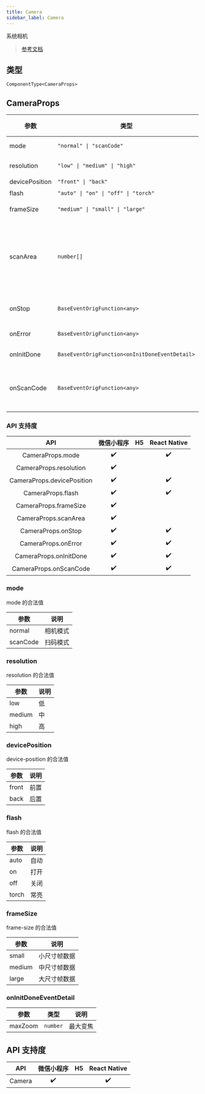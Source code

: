 ```yaml
---
title: Camera
sidebar_label: Camera
---
```


系统相机

> [参考文档](https://developers.weixin.qq.com/miniprogram/dev/component/camera.html)

## 类型

```tsx
ComponentType<CameraProps>
```

## CameraProps

<table>
  <thead>
    <tr>
      <th>参数</th>
      <th>类型</th>
      <th style={{ textAlign: "center"}}>默认值</th>
      <th style={{ textAlign: "center"}}>必填</th>
      <th>说明</th>
    </tr>
  </thead>
  <tbody>
    <tr>
      <td>mode</td>
      <td><code>&quot;normal&quot; | &quot;scanCode&quot;</code></td>
      <td style={{ textAlign: "center"}}><code>&quot;normal&quot;</code></td>
      <td style={{ textAlign: "center"}}>否</td>
      <td>模式，有效值为normal, scanCode</td>
    </tr>
    <tr>
      <td>resolution</td>
      <td><code>&quot;low&quot; | &quot;medium&quot; | &quot;high&quot;</code></td>
      <td style={{ textAlign: "center"}}><code>&quot;medium&quot;</code></td>
      <td style={{ textAlign: "center"}}>否</td>
      <td>分辨率，不支持动态修改</td>
    </tr>
    <tr>
      <td>devicePosition</td>
      <td><code>&quot;front&quot; | &quot;back&quot;</code></td>
      <td style={{ textAlign: "center"}}><code>&quot;back&quot;</code></td>
      <td style={{ textAlign: "center"}}>否</td>
      <td>摄像头朝向</td>
    </tr>
    <tr>
      <td>flash</td>
      <td><code>&quot;auto&quot; | &quot;on&quot; | &quot;off&quot; | &quot;torch&quot;</code></td>
      <td style={{ textAlign: "center"}}><code>&quot;auto&quot;</code></td>
      <td style={{ textAlign: "center"}}>否</td>
      <td>闪光灯</td>
    </tr>
    <tr>
      <td>frameSize</td>
      <td><code>&quot;medium&quot; | &quot;small&quot; | &quot;large&quot;</code></td>
      <td style={{ textAlign: "center"}}><code>&quot;medium&quot;</code></td>
      <td style={{ textAlign: "center"}}>否</td>
      <td>指定期望的相机帧数据尺寸</td>
    </tr>
    <tr>
      <td>scanArea</td>
      <td><code>number[]</code></td>
      <td style={{ textAlign: "center"}}></td>
      <td style={{ textAlign: "center"}}>否</td>
      <td>扫码识别区域，格式为[x, y, w, h]，<br />x,y是相对于camera显示区域的左上角，<br />w,h为区域宽度，单位px，仅在 mode=&quot;scanCode&quot; 时生效</td>
    </tr>
    <tr>
      <td>onStop</td>
      <td><code>BaseEventOrigFunction&lt;any&gt;</code></td>
      <td style={{ textAlign: "center"}}></td>
      <td style={{ textAlign: "center"}}>否</td>
      <td>摄像头在非正常终止时触发，<br />如退出后台等情况</td>
    </tr>
    <tr>
      <td>onError</td>
      <td><code>BaseEventOrigFunction&lt;any&gt;</code></td>
      <td style={{ textAlign: "center"}}></td>
      <td style={{ textAlign: "center"}}>否</td>
      <td>用户不允许使用摄像头时触发</td>
    </tr>
    <tr>
      <td>onInitDone</td>
      <td><code>BaseEventOrigFunction&lt;onInitDoneEventDetail&gt;</code></td>
      <td style={{ textAlign: "center"}}></td>
      <td style={{ textAlign: "center"}}>否</td>
      <td>相机初始化完成时触发</td>
    </tr>
    <tr>
      <td>onScanCode</td>
      <td><code>BaseEventOrigFunction&lt;any&gt;</code></td>
      <td style={{ textAlign: "center"}}></td>
      <td style={{ textAlign: "center"}}>否</td>
      <td>在成功识别到一维码时触发，<br />仅在 mode=&quot;scanCode&quot; 时生效</td>
    </tr>
  </tbody>
</table>

### API 支持度

|            API             | 微信小程序 | H5 | React Native |
|:--------------------------:|:-----:|:--:|:------------:|
|      CameraProps.mode      |  ✔️   |    |      ✔️      |
|   CameraProps.resolution   |  ✔️   |    |              |
| CameraProps.devicePosition |  ✔️   |    |      ✔️      |
|     CameraProps.flash      |  ✔️   |    |      ✔️      |
|   CameraProps.frameSize    |  ✔️   |    |              |
|    CameraProps.scanArea    |  ✔️   |    |              |
|     CameraProps.onStop     |  ✔️   |    |      ✔️      |
|    CameraProps.onError     |  ✔️   |    |      ✔️      |
|   CameraProps.onInitDone   |  ✔️   |    |      ✔️      |
|   CameraProps.onScanCode   |  ✔️   |    |      ✔️      |

### mode

mode 的合法值

<table>
  <thead>
    <tr>
      <th>参数</th>
      <th>说明</th>
    </tr>
  </thead>
  <tbody>
    <tr>
      <td>normal</td>
      <td>相机模式</td>
    </tr>
    <tr>
      <td>scanCode</td>
      <td>扫码模式</td>
    </tr>
  </tbody>
</table>

### resolution

resolution 的合法值

<table>
  <thead>
    <tr>
      <th>参数</th>
      <th>说明</th>
    </tr>
  </thead>
  <tbody>
    <tr>
      <td>low</td>
      <td>低</td>
    </tr>
    <tr>
      <td>medium</td>
      <td>中</td>
    </tr>
    <tr>
      <td>high</td>
      <td>高</td>
    </tr>
  </tbody>
</table>

### devicePosition

device-position 的合法值

<table>
  <thead>
    <tr>
      <th>参数</th>
      <th>说明</th>
    </tr>
  </thead>
  <tbody>
    <tr>
      <td>front</td>
      <td>前置</td>
    </tr>
    <tr>
      <td>back</td>
      <td>后置</td>
    </tr>
  </tbody>
</table>

### flash

flash 的合法值

<table>
  <thead>
    <tr>
      <th>参数</th>
      <th>说明</th>
    </tr>
  </thead>
  <tbody>
    <tr>
      <td>auto</td>
      <td>自动</td>
    </tr>
    <tr>
      <td>on</td>
      <td>打开</td>
    </tr>
    <tr>
      <td>off</td>
      <td>关闭</td>
    </tr>
    <tr>
      <td>torch</td>
      <td>常亮</td>
    </tr>
  </tbody>
</table>

### frameSize

frame-size 的合法值

<table>
  <thead>
    <tr>
      <th>参数</th>
      <th>说明</th>
    </tr>
  </thead>
  <tbody>
    <tr>
      <td>small</td>
      <td>小尺寸帧数据</td>
    </tr>
    <tr>
      <td>medium</td>
      <td>中尺寸帧数据</td>
    </tr>
    <tr>
      <td>large</td>
      <td>大尺寸帧数据</td>
    </tr>
  </tbody>
</table>

### onInitDoneEventDetail

<table>
  <thead>
    <tr>
      <th>参数</th>
      <th>类型</th>
      <th>说明</th>
    </tr>
  </thead>
  <tbody>
    <tr>
      <td>maxZoom</td>
      <td><code>number</code></td>
      <td>最大变焦</td>
    </tr>
  </tbody>
</table>

## API 支持度

|  API   | 微信小程序 | H5 | React Native |
|:------:|:-----:|:--:|:------------:|
| Camera |  ✔️   |    |      ✔️      |
